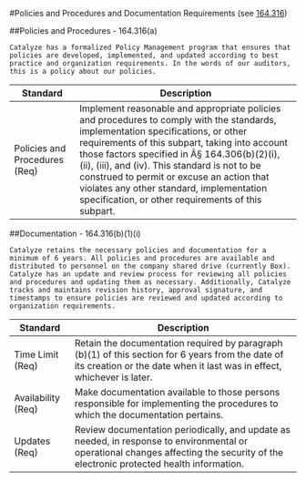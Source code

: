 #Policies and Procedures and Documentation Requirements (see <a href="http://www.hhs.gov/ocr/privacy/hipaa/administrative/securityrule/pprequirements.pdf">164.316</a>)

##Policies and Procedures - 164.316(a)
```
Catalyze has a formalized Policy Management program that ensures that policies are developed, implemented, and updated according to best practice and organization requirements. In the words of our auditors, this is a policy about our policies.
```
Standard | Description
--------- | -----------
Policies and Procedures (Req) | Implement reasonable and appropriate policies and procedures to comply with the standards, implementation specifications, or other requirements of this subpart, taking into account those factors specified in Â§ 164.306(b)(2)(i), (ii), (iii), and (iv). This standard is not to be construed to permit or excuse an action that violates any other standard, implementation specification, or other requirements of this subpart.

##Documentation - 164.316(b)(1)(i)

```
Catalyze retains the necessary policies and documentation for a minimum of 6 years. All policies and procedures are available and distributed to personnel on the company shared drive (currently Box). Catalyze has an update and review process for reviewing all policies and procedures and updating them as necessary. Additionally, Catalyze tracks and maintains revision history, approval signature, and timestamps to ensure policies are reviewed and updated according to organization requirements.
```
Standard | Description
--------- | -----------
Time Limit (Req) | Retain the documentation required by paragraph (b)(1) of this section for 6 years from the date of its creation or the date when it last was in effect, whichever is later.
Availability (Req) | Make documentation available to those persons responsible for implementing the procedures to which the documentation pertains.
Updates (Req) | Review documentation periodically, and update as needed, in response to environmental or operational changes affecting the security of the electronic protected health information.
